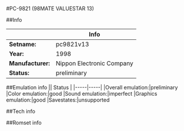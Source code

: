 #PC-9821 (98MATE VALUESTAR 13)

##Info

||Info|
|-----|-----|
|**Setname:**|pc9821v13
|**Year:**|1998
|**Manufacturer:**|Nippon Electronic Company
|**Status:**|preliminary

##Emulation info
|| Status |
|-----|-----|
|Overall emulation:|preliminary
|Color emulation:|good
|Sound emulation:|imperfect
|Graphics emulation:|good
|Savestates:|unsupported

##Tech info

##Romset info

<!--- START OF EDITED COMMENT DO NOT TOUCH TEXT ABOVE-->
